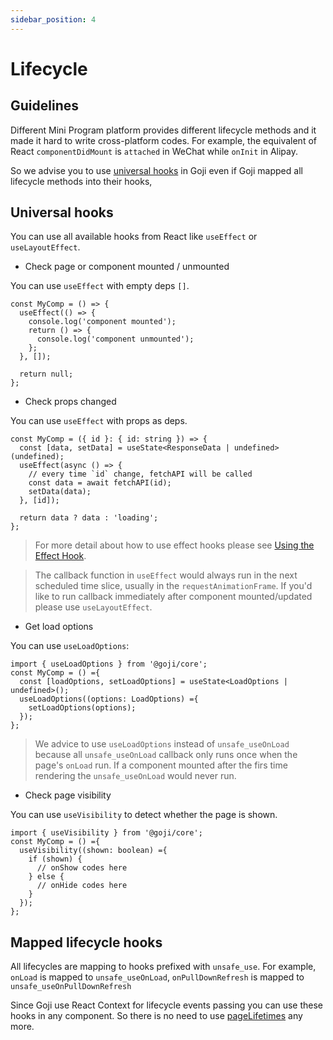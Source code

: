 ```yaml
---
sidebar_position: 4
---
```


# Lifecycle

## Guidelines

Different Mini Program platform provides different lifecycle methods and it made it hard to write
cross-platform codes. For example, the equivalent of React `componentDidMount` is `attached` in
WeChat while `onInit` in Alipay.

So we advise you to use [universal hooks](#universal-hooks) in Goji even if Goji mapped all
lifecycle methods into their hooks,

## Universal hooks

You can use all available hooks from React like `useEffect` or `useLayoutEffect`.

- Check page or component mounted / unmounted

You can use `useEffect` with empty deps `[]`.

```tsx
const MyComp = () => {
  useEffect(() => {
    console.log('component mounted');
    return () => {
      console.log('component unmounted');
    };
  }, []);

  return null;
};
```

- Check props changed

You can use `useEffect` with props as deps.

```tsx
const MyComp = ({ id }: { id: string }) => {
  const [data, setData] = useState<ResponseData | undefined>(undefined);
  useEffect(async () => {
    // every time `id` change, fetchAPI will be called
    const data = await fetchAPI(id);
    setData(data);
  }, [id]);

  return data ? data : 'loading';
};
```

> For more detail about how to use effect hooks please see
> [Using the Effect Hook](https://reactjs.org/docs/hooks-effect.html).

> The callback function in `useEffect` would always run in the next scheduled time slice, usually in
> the `requestAnimationFrame`. If you'd like to run callback immediately after component
> mounted/updated please use `useLayoutEffect`.

- Get load options

You can use `useLoadOptions`:

```tsx
import { useLoadOptions } from '@goji/core';
const MyComp = () ={
  const [loadOptions, setLoadOptions] = useState<LoadOptions | undefined>();
  useLoadOptions((options: LoadOptions) ={
    setLoadOptions(options);
  });
};
```

> We advice to use `useLoadOptions` instead of `unsafe_useOnLoad` because all `unsafe_useOnLoad`
> callback only runs once when the page's `onLoad` run. If a component mounted after the firs time
> rendering the `unsafe_useOnLoad` would never run.

- Check page visibility

You can use `useVisibility` to detect whether the page is shown.

```tsx
import { useVisibility } from '@goji/core';
const MyComp = () ={
  useVisibility((shown: boolean) ={
    if (shown) {
      // onShow codes here
    } else {
      // onHide codes here
    }
  });
};
```

## Mapped lifecycle hooks

All lifecycles are mapping to hooks prefixed with `unsafe_use`. For example, `onLoad` is mapped to
`unsafe_useOnLoad`, `onPullDownRefresh` is mapped to `unsafe_useOnPullDownRefresh`

Since Goji use React Context for lifecycle events passing you can use these hooks in any component.
So there is no need to use
[pageLifetimes](https://developers.weixin.qq.com/miniprogram/dev/framework/custom-component/lifetimes.html#%E7%BB%84%E4%BB%B6%E6%89%80%E5%9C%A8%E9%A1%B5%E9%9D%A2%E7%9A%84%E7%94%9F%E5%91%BD%E5%91%A8%E6%9C%9F)
any more.
